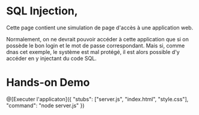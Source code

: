 # SQL Injection,

Cette page contient une simulation de page d'accès à une application web.

Normalement, on ne devrait pouvoir accéder à cette application que si on possède le bon login et le mot de passe correspondant. 
Mais si, comme dnas cet exemple, le système est mal protégé, il est alors possible d'y accéder en y injectant du code SQL.

# Hands-on Demo

@[Executer l'applicaton]({ "stubs": ["server.js", "index.html", "style.css"], "command": "node server.js" })

